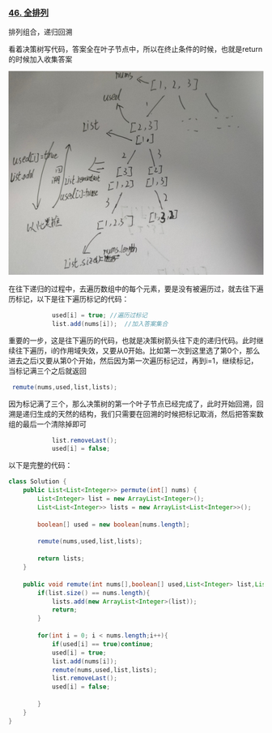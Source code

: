 

### [46. 全排列](https://leetcode.cn/problems/permutations/)

排列组合，递归回溯

看着决策树写代码，答案全在叶子节点中，所以在终止条件的时候，也就是return的时候加入收集答案

![全排列决策树](assets\全排列决策树.jpg)

在往下递归的过程中，去遍历数组中的每个元素，要是没有被遍历过，就去往下遍历标记，以下是往下遍历标记的代码：

```java
            used[i] = true;	//遍历过标记
            list.add(nums[i]);	//加入答案集合
```

重要的一步，这是往下遍历的代码，也就是决策树箭头往下走的递归代码。此时继续往下遍历，i的作用域失效，又要从0开始。比如第一次到这里选了第0个，那么进去之后i又要从第0个开始，然后因为第一次遍历标记过，再到i=1，继续标记，当标记满三个之后就返回

```java
 remute(nums,used,list,lists);	
```

因为标记满了三个，那么决策树的第一个叶子节点已经完成了，此时开始回溯，回溯是递归生成的天然的结构，我们只需要在回溯的时候把标记取消，然后把答案数组的最后一个清除掉即可

```java
            list.removeLast();
            used[i] = false;
```

以下是完整的代码：

```java
class Solution {
    public List<List<Integer>> permute(int[] nums) {
        List<Integer> list = new ArrayList<Integer>();
        List<List<Integer>> lists = new ArrayList<List<Integer>>();

        boolean[] used = new boolean[nums.length];
    
        remute(nums,used,list,lists);

        return lists;
    }

    public void remute(int nums[],boolean[] used,List<Integer> list,List<List<Integer>> lists){
        if(list.size() == nums.length){
            lists.add(new ArrayList<Integer>(list));
            return;
        }

        for(int i = 0; i < nums.length;i++){
            if(used[i] == true)continue;
            used[i] = true;
            list.add(nums[i]);
            remute(nums,used,list,lists);
            list.removeLast();
            used[i] = false;
        
        }
    }
}
```

